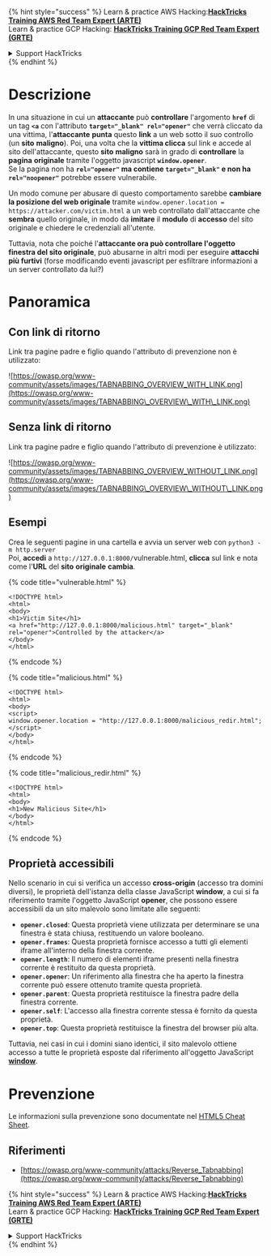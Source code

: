 {% hint style="success" %}
Learn & practice AWS Hacking:<img src="/.gitbook/assets/arte.png" alt="" data-size="line">[**HackTricks Training AWS Red Team Expert (ARTE)**](https://training.hacktricks.xyz/courses/arte)<img src="/.gitbook/assets/arte.png" alt="" data-size="line">\
Learn & practice GCP Hacking: <img src="/.gitbook/assets/grte.png" alt="" data-size="line">[**HackTricks Training GCP Red Team Expert (GRTE)**<img src="/.gitbook/assets/grte.png" alt="" data-size="line">](https://training.hacktricks.xyz/courses/grte)

<details>

<summary>Support HackTricks</summary>

* Check the [**subscription plans**](https://github.com/sponsors/carlospolop)!
* **Join the** 💬 [**Discord group**](https://discord.gg/hRep4RUj7f) or the [**telegram group**](https://t.me/peass) or **follow** us on **Twitter** 🐦 [**@hacktricks\_live**](https://twitter.com/hacktricks\_live)**.**
* **Share hacking tricks by submitting PRs to the** [**HackTricks**](https://github.com/carlospolop/hacktricks) and [**HackTricks Cloud**](https://github.com/carlospolop/hacktricks-cloud) github repos.

</details>
{% endhint %}


# Descrizione

In una situazione in cui un **attaccante** può **controllare** l'argomento **`href`** di un tag **`<a`** con l'attributo **`target="_blank" rel="opener"`** che verrà cliccato da una vittima, l'**attaccante** **punta** questo **link** a un web sotto il suo controllo (un **sito** **maligno**). Poi, una volta che la **vittima clicca** sul link e accede al sito dell'attaccante, questo **sito** **maligno** sarà in grado di **controllare** la **pagina** **originale** tramite l'oggetto javascript **`window.opener`**.\
Se la pagina non ha **`rel="opener"` ma contiene `target="_blank"` e non ha `rel="noopener"`** potrebbe essere vulnerabile.

Un modo comune per abusare di questo comportamento sarebbe **cambiare la posizione del web originale** tramite `window.opener.location = https://attacker.com/victim.html` a un web controllato dall'attaccante che **sembra** quello originale, in modo da **imitare** il **modulo** di **accesso** del sito originale e chiedere le credenziali all'utente.

Tuttavia, nota che poiché l'**attaccante ora può controllare l'oggetto finestra del sito originale**, può abusarne in altri modi per eseguire **attacchi più furtivi** (forse modificando eventi javascript per esfiltrare informazioni a un server controllato da lui?)

# Panoramica

## Con link di ritorno

Link tra pagine padre e figlio quando l'attributo di prevenzione non è utilizzato:

![https://owasp.org/www-community/assets/images/TABNABBING_OVERVIEW_WITH_LINK.png](https://owasp.org/www-community/assets/images/TABNABBING\_OVERVIEW\_WITH\_LINK.png)

## Senza link di ritorno

Link tra pagine padre e figlio quando l'attributo di prevenzione è utilizzato:

![https://owasp.org/www-community/assets/images/TABNABBING_OVERVIEW_WITHOUT_LINK.png](https://owasp.org/www-community/assets/images/TABNABBING\_OVERVIEW\_WITHOUT\_LINK.png)

## Esempi <a href="#examples" id="examples"></a>

Crea le seguenti pagine in una cartella e avvia un server web con `python3 -m http.server`\
Poi, **accedi** a `http://127.0.0.1:8000/`vulnerable.html, **clicca** sul link e nota come l'**URL** del **sito** **originale** **cambia**.

{% code title="vulnerable.html" %}
```markup
<!DOCTYPE html>
<html>
<body>
<h1>Victim Site</h1>
<a href="http://127.0.0.1:8000/malicious.html" target="_blank" rel="opener">Controlled by the attacker</a>
</body>
</html>
```
{% endcode %}

{% code title="malicious.html" %}
```markup
<!DOCTYPE html>
<html>
<body>
<script>
window.opener.location = "http://127.0.0.1:8000/malicious_redir.html";
</script>
</body>
</html>
```
{% endcode %}

{% code title="malicious_redir.html" %}
```markup
<!DOCTYPE html>
<html>
<body>
<h1>New Malicious Site</h1>
</body>
</html>
```
{% endcode %}

## Proprietà accessibili <a href="#accessible-properties" id="accessible-properties"></a>

Nello scenario in cui si verifica un accesso **cross-origin** (accesso tra domini diversi), le proprietà dell'istanza della classe JavaScript **window**, a cui si fa riferimento tramite l'oggetto JavaScript **opener**, che possono essere accessibili da un sito malevolo sono limitate alle seguenti:

- **`opener.closed`**: Questa proprietà viene utilizzata per determinare se una finestra è stata chiusa, restituendo un valore booleano.
- **`opener.frames`**: Questa proprietà fornisce accesso a tutti gli elementi iframe all'interno della finestra corrente.
- **`opener.length`**: Il numero di elementi iframe presenti nella finestra corrente è restituito da questa proprietà.
- **`opener.opener`**: Un riferimento alla finestra che ha aperto la finestra corrente può essere ottenuto tramite questa proprietà.
- **`opener.parent`**: Questa proprietà restituisce la finestra padre della finestra corrente.
- **`opener.self`**: L'accesso alla finestra corrente stessa è fornito da questa proprietà.
- **`opener.top`**: Questa proprietà restituisce la finestra del browser più alta.

Tuttavia, nei casi in cui i domini siano identici, il sito malevolo ottiene accesso a tutte le proprietà esposte dal riferimento all'oggetto JavaScript [**window**](https://developer.mozilla.org/en-US/docs/Web/API/Window).

# Prevenzione

Le informazioni sulla prevenzione sono documentate nel [HTML5 Cheat Sheet](https://cheatsheetseries.owasp.org/cheatsheets/HTML5\_Security\_Cheat\_Sheet.html#tabnabbing).

## Riferimenti

* [https://owasp.org/www-community/attacks/Reverse_Tabnabbing](https://owasp.org/www-community/attacks/Reverse_Tabnabbing)

{% hint style="success" %}
Learn & practice AWS Hacking:<img src="/.gitbook/assets/arte.png" alt="" data-size="line">[**HackTricks Training AWS Red Team Expert (ARTE)**](https://training.hacktricks.xyz/courses/arte)<img src="/.gitbook/assets/arte.png" alt="" data-size="line">\
Learn & practice GCP Hacking: <img src="/.gitbook/assets/grte.png" alt="" data-size="line">[**HackTricks Training GCP Red Team Expert (GRTE)**<img src="/.gitbook/assets/grte.png" alt="" data-size="line">](https://training.hacktricks.xyz/courses/grte)

<details>

<summary>Support HackTricks</summary>

* Check the [**subscription plans**](https://github.com/sponsors/carlospolop)!
* **Join the** 💬 [**Discord group**](https://discord.gg/hRep4RUj7f) or the [**telegram group**](https://t.me/peass) or **follow** us on **Twitter** 🐦 [**@hacktricks\_live**](https://twitter.com/hacktricks\_live)**.**
* **Share hacking tricks by submitting PRs to the** [**HackTricks**](https://github.com/carlospolop/hacktricks) and [**HackTricks Cloud**](https://github.com/carlospolop/hacktricks-cloud) github repos.

</details>
{% endhint %}
